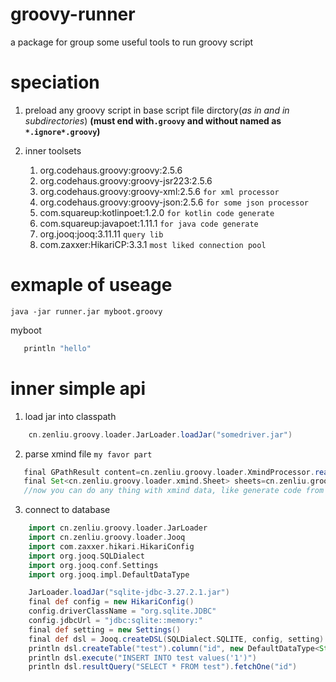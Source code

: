 # groovy-runner

a package for group some useful tools to run groovy script

# speciation

1. preload any groovy script in base script file dirctory(*as in and in subdirectories*) **(must end with`.groovy` and without named as `*.ignore*.groovy`)**
2. inner toolsets

    1.  org.codehaus.groovy:groovy:2.5.6
    2.  org.codehaus.groovy:groovy-jsr223:2.5.6
    3.  org.codehaus.groovy:groovy-xml:2.5.6 `for xml processor`
    4.  org.codehaus.groovy:groovy-json:2.5.6 `for some json processor`
    5.  com.squareup:kotlinpoet:1.2.0 `for kotlin code generate`
    6.  com.squareup:javapoet:1.11.1 `for java code generate`
    7.  org.jooq:jooq:3.11.11 `query lib`
    8.  com.zaxxer:HikariCP:3.3.1 `most liked connection pool`

# exmaple of useage

```shell
java -jar runner.jar myboot.groovy
```
myboot
```groovy
   println "hello"
```
# inner simple api

1. load jar into classpath
```groovy
    cn.zenliu.groovy.loader.JarLoader.loadJar("somedriver.jar")
```
2. parse xmind file `my favor part`
```groovy
   final GPathResult content=cn.zenliu.groovy.loader.XmindProcessor.read("my.xmind")
   final Set<cn.zenliu.groovy.loader.xmind.Sheet> sheets=cn.zenliu.groovy.loader.XmindProcessor.parse("my.xmind")
   //now you can do any thing with xmind data, like generate code from it
```
3. connect to database
```groovy
    import cn.zenliu.groovy.loader.JarLoader
    import cn.zenliu.groovy.loader.Jooq
    import com.zaxxer.hikari.HikariConfig
    import org.jooq.SQLDialect
    import org.jooq.conf.Settings
    import org.jooq.impl.DefaultDataType

    JarLoader.loadJar("sqlite-jdbc-3.27.2.1.jar")
    final def config = new HikariConfig()
    config.driverClassName = "org.sqlite.JDBC"
    config.jdbcUrl = "jdbc:sqlite::memory:"
    final def setting = new Settings()
    final def dsl = Jooq.createDSL(SQLDialect.SQLITE, config, setting)
    println dsl.createTable("test").column("id", new DefaultDataType<String>(dsl.dialect(), String.class, "TEXT")).execute()
    println dsl.execute("INSERT INTO test values('1')")
    println dsl.resultQuery("SELECT * FROM test").fetchOne("id")
```

